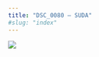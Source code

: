 ```yaml
---
title: "DSC_0080 – SUDA"
#slug: "index"
---
```


[![](/wp-content/2015/05/DSC_0080-300x201.jpg)](/wp-content/2015/05/DSC_0080.jpg)